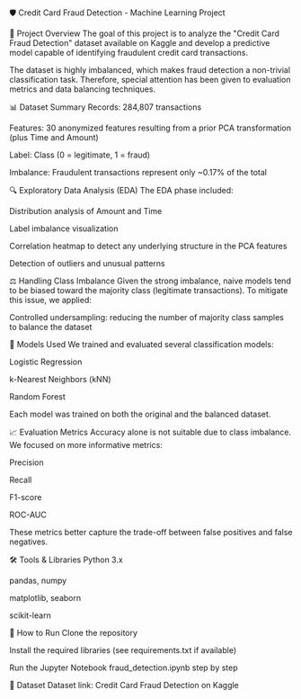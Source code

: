 🛡️ Credit Card Fraud Detection - Machine Learning Project


📌 Project Overview
The goal of this project is to analyze the "Credit Card Fraud Detection" dataset available on Kaggle and develop a predictive model capable of identifying fraudulent credit card transactions.

The dataset is highly imbalanced, which makes fraud detection a non-trivial classification task. Therefore, special attention has been given to evaluation metrics and data balancing techniques.

📊 Dataset Summary
Records: 284,807 transactions

Features: 30 anonymized features resulting from a prior PCA transformation (plus Time and Amount)

Label: Class (0 = legitimate, 1 = fraud)

Imbalance: Fraudulent transactions represent only ~0.17% of the total

🔍 Exploratory Data Analysis (EDA)
The EDA phase included:

Distribution analysis of Amount and Time

Label imbalance visualization

Correlation heatmap to detect any underlying structure in the PCA features

Detection of outliers and unusual patterns

⚖️ Handling Class Imbalance
Given the strong imbalance, naive models tend to be biased toward the majority class (legitimate transactions).
To mitigate this issue, we applied:

Controlled undersampling: reducing the number of majority class samples to balance the dataset

🤖 Models Used
We trained and evaluated several classification models:

Logistic Regression

k-Nearest Neighbors (kNN)

Random Forest

Each model was trained on both the original and the balanced dataset.

📈 Evaluation Metrics
Accuracy alone is not suitable due to class imbalance.
We focused on more informative metrics:

Precision

Recall

F1-score

ROC-AUC

These metrics better capture the trade-off between false positives and false negatives.

🛠️ Tools & Libraries
Python 3.x

pandas, numpy

matplotlib, seaborn

scikit-learn

🚀 How to Run
Clone the repository

Install the required libraries (see requirements.txt if available)

Run the Jupyter Notebook fraud_detection.ipynb step by step


📎 Dataset
Dataset link: Credit Card Fraud Detection on Kaggle
